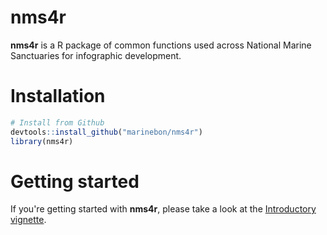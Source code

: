 # nms4r
**nms4r** is a R package of common functions used across National Marine Sanctuaries 
for infographic development.

# Installation

```r
# Install from Github
devtools::install_github("marinebon/nms4r")
library(nms4r)
```

# Getting started
If you're getting started with **nms4r**, please take a look at the [Introductory vignette](docs/articles/Introduction.html).


